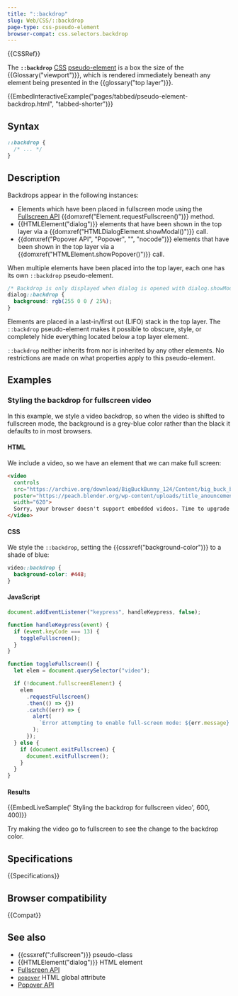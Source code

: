 ```yaml
---
title: "::backdrop"
slug: Web/CSS/::backdrop
page-type: css-pseudo-element
browser-compat: css.selectors.backdrop
---
```


{{CSSRef}}

The **`::backdrop`** [CSS](/en-US/docs/Web/CSS) [pseudo-element](/en-US/docs/Web/CSS/Pseudo-elements) is a box the size of the {{Glossary("viewport")}}, which is rendered immediately beneath any element being presented in the {{glossary("top layer")}}.

{{EmbedInteractiveExample("pages/tabbed/pseudo-element-backdrop.html", "tabbed-shorter")}}

## Syntax

```css
::backdrop {
  /* ... */
}
```

## Description

Backdrops appear in the following instances:

- Elements which have been placed in fullscreen mode using the [Fullscreen API](/en-US/docs/Web/API/Fullscreen_API) {{domxref("Element.requestFullscreen()")}} method.
- {{HTMLElement("dialog")}} elements that have been shown in the top layer via a {{domxref("HTMLDialogElement.showModal()")}} call.
- {{domxref("Popover API", "Popover", "", "nocode")}} elements that have been shown in the top layer via a {{domxref("HTMLElement.showPopover()")}} call.

When multiple elements have been placed into the top layer, each one has its own `::backdrop` pseudo-element.

```css
/* Backdrop is only displayed when dialog is opened with dialog.showModal() */
dialog::backdrop {
  background: rgb(255 0 0 / 25%);
}
```

Elements are placed in a last-in/first out (LIFO) stack in the top layer. The `::backdrop` pseudo-element makes it possible to obscure, style, or completely hide everything located below a top layer element.

`::backdrop` neither inherits from nor is inherited by any other elements. No restrictions are made on what properties apply to this pseudo-element.

## Examples

### Styling the backdrop for fullscreen video

In this example, we style a video backdrop, so when the video is shifted to fullscreen mode, the background is a grey-blue color rather than the black it defaults to in most browsers.

#### HTML

We include a video, so we have an element that we can make full screen:

```html
<video
  controls
  src="https://archive.org/download/BigBuckBunny_124/Content/big_buck_bunny_720p_surround.mp4"
  poster="https://peach.blender.org/wp-content/uploads/title_anouncement.jpg?x11217"
  width="620">
  Sorry, your browser doesn't support embedded videos. Time to upgrade!
</video>
```

#### CSS

We style the `::backdrop`, setting the {{cssxref("background-color")}} to a shade of blue:

```css
video::backdrop {
  background-color: #448;
}
```

#### JavaScript

```js
document.addEventListener("keypress", handleKeypress, false);

function handleKeypress(event) {
  if (event.keyCode === 13) {
    toggleFullscreen();
  }
}

function toggleFullscreen() {
  let elem = document.querySelector("video");

  if (!document.fullscreenElement) {
    elem
      .requestFullscreen()
      .then(() => {})
      .catch((err) => {
        alert(
          `Error attempting to enable full-screen mode: ${err.message} (${err.name})`,
        );
      });
  } else {
    if (document.exitFullscreen) {
      document.exitFullscreen();
    }
  }
}
```

#### Results

{{EmbedLiveSample(' Styling the backdrop for fullscreen video', 600, 400)}}

Try making the video go to fullscreen to see the change to the backdrop color.

## Specifications

{{Specifications}}

## Browser compatibility

{{Compat}}

## See also

- {{cssxref(":fullscreen")}} pseudo-class
- {{HTMLElement("dialog")}} HTML element
- [Fullscreen API](/en-US/docs/Web/API/Fullscreen_API)
- [`popover`](/en-US/docs/Web/HTML/Global_attributes/popover) HTML global attribute
- [Popover API](/en-US/docs/Web/API/Popover_API)

